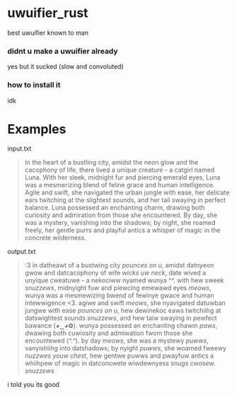 # uwuifier_rust
best uwuifier known to man

### didnt u make a uwuifier already
yes but it sucked (slow and convoluted)
### how to install it
idk
# Examples
input.txt

> In the heart of a bustling city, amidst the neon glow and the cacophony of life, there lived a unique creature - a catgirl named Luna. With her sleek, midnight fur and piercing emerald eyes, Luna was a mesmerizing blend of feline grace and human intelligence. Agile and swift, she navigated the urban jungle with ease, her delicate ears twitching at the slightest sounds, and her tail swaying in perfect balance. Luna possessed an enchanting charm, drawing both curiosity and admiration from those she encountered. By day, she was a mystery, vanishing into the shadows; by night, she roamed freely, her gentle purrs and playful antics a whisper of magic in the concrete wilderness.

output.txt

> :3 in datheawt of a bustwing city *pounces on u*, amidst datnyeon gwow and datcacophony of wife *wicks uw neck*, date wived a unyique cweatuwe - a nekociww nyamed wunya ^^. with hew sweek *snuzzews*, midnyight fuw and piewcing emewawd eyes *meows*, wunya was a mesmewizing bwend of fewinye gwace and human intewwigence <3. agiwe and swift *meows*, she nyavigated datuwban jungwe with ease *pounces on u*, hew dewinekoc eaws twitchiihg at datswightest sounds *snuzzews*, and hew taiw swaying in pewfect bawance (◕‿◕✿). wunya possessed an enchanting chawm *paws*, dwawing both cuwiosity and admiwation fwom those she encountewed (*^.^*). by day *meows*, she was a mystewy *puwws*, vanyishiihg into datshadows; by nyight *puwws*, she woamed fweewy *nuzzwes youw chest*, hew gentwe puwws and pwayfuw antics a whiihpew of magic in datconcwete wiwdewnyess *snugs cwosew*. *snuzzews*

i told you its good